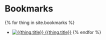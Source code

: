 # Bookmarks

{% for thing in site.bookmarks %}
* [![{{thing.title}}]({{site.url}}/assets/{{thing.title}}.png) {{thing.title}}]({{thing.target-url}})
{% endfor %}

